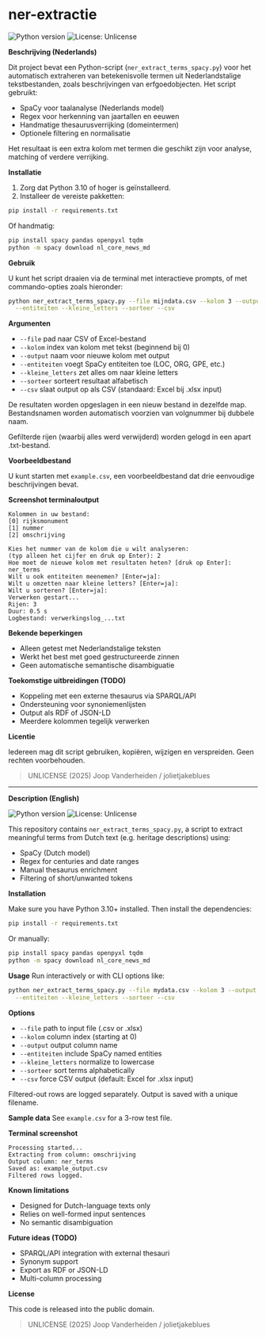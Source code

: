 # ner-extractie

![Python version](https://img.shields.io/badge/Python-3.10%2B-blue?logo=python)
![License: Unlicense](https://img.shields.io/badge/license-Unlicense-lightgrey)

**Beschrijving (Nederlands)**

Dit project bevat een Python-script (`ner_extract_terms_spacy.py`) voor het automatisch extraheren van betekenisvolle termen uit Nederlandstalige tekstbestanden, zoals beschrijvingen van erfgoedobjecten. Het script gebruikt:

* SpaCy voor taalanalyse (Nederlands model)
* Regex voor herkenning van jaartallen en eeuwen
* Handmatige thesaurusverrijking (domeintermen)
* Optionele filtering en normalisatie

Het resultaat is een extra kolom met termen die geschikt zijn voor analyse, matching of verdere verrijking.

**Installatie**

1. Zorg dat Python 3.10 of hoger is geïnstalleerd.
2. Installeer de vereiste pakketten:

```bash
pip install -r requirements.txt
```

Of handmatig:

```bash
pip install spacy pandas openpyxl tqdm
python -m spacy download nl_core_news_md
```

**Gebruik**

U kunt het script draaien via de terminal met interactieve prompts, of met commando-opties zoals hieronder:

```bash
python ner_extract_terms_spacy.py --file mijndata.csv --kolom 3 --output ner_terms \
  --entiteiten --kleine_letters --sorteer --csv
```

**Argumenten**

* `--file` pad naar CSV of Excel-bestand
* `--kolom` index van kolom met tekst (beginnend bij 0)
* `--output` naam voor nieuwe kolom met output
* `--entiteiten` voegt SpaCy entiteiten toe (LOC, ORG, GPE, etc.)
* `--kleine_letters` zet alles om naar kleine letters
* `--sorteer` sorteert resultaat alfabetisch
* `--csv` slaat output op als CSV (standaard: Excel bij .xlsx input)

De resultaten worden opgeslagen in een nieuw bestand in dezelfde map. Bestandsnamen worden automatisch voorzien van volgnummer bij dubbele naam.

Gefilterde rijen (waarbij alles werd verwijderd) worden gelogd in een apart .txt-bestand.

**Voorbeeldbestand**

U kunt starten met `example.csv`, een voorbeeldbestand dat drie eenvoudige beschrijvingen bevat.

**Screenshot terminaloutput**

```
Kolommen in uw bestand:
[0] rijksmonument
[1] nummer
[2] omschrijving

Kies het nummer van de kolom die u wilt analyseren:
(typ alleen het cijfer en druk op Enter): 2
Hoe moet de nieuwe kolom met resultaten heten? [druk op Enter]: ner_terms
Wilt u ook entiteiten meenemen? [Enter=ja]:
Wilt u omzetten naar kleine letters? [Enter=ja]:
Wilt u sorteren? [Enter=ja]:
Verwerken gestart...
Rijen: 3
Duur: 0.5 s
Logbestand: verwerkingslog_...txt
```

**Bekende beperkingen**

* Alleen getest met Nederlandstalige teksten
* Werkt het best met goed gestructureerde zinnen
* Geen automatische semantische disambiguatie

**Toekomstige uitbreidingen (TODO)**

* Koppeling met een externe thesaurus via SPARQL/API
* Ondersteuning voor synoniemenlijsten
* Output als RDF of JSON-LD
* Meerdere kolommen tegelijk verwerken

**Licentie**

Iedereen mag dit script gebruiken, kopiëren, wijzigen en verspreiden. Geen rechten voorbehouden.

> UNLICENSE (2025) Joop Vanderheiden / jolietjakeblues

---

**Description (English)**

![Python version](https://img.shields.io/badge/Python-3.10%2B-blue?logo=python)
![License: Unlicense](https://img.shields.io/badge/license-Unlicense-lightgrey)

This repository contains `ner_extract_terms_spacy.py`, a script to extract meaningful terms from Dutch text (e.g. heritage descriptions) using:

* SpaCy (Dutch model)
* Regex for centuries and date ranges
* Manual thesaurus enrichment
* Filtering of short/unwanted tokens

**Installation**

Make sure you have Python 3.10+ installed. Then install the dependencies:

```bash
pip install -r requirements.txt
```

Or manually:

```bash
pip install spacy pandas openpyxl tqdm
python -m spacy download nl_core_news_md
```

**Usage**
Run interactively or with CLI options like:

```bash
python ner_extract_terms_spacy.py --file mydata.csv --kolom 3 --output ner_terms \
  --entiteiten --kleine_letters --sorteer --csv
```

**Options**

* `--file` path to input file (.csv or .xlsx)
* `--kolom` column index (starting at 0)
* `--output` output column name
* `--entiteiten` include SpaCy named entities
* `--kleine_letters` normalize to lowercase
* `--sorteer` sort terms alphabetically
* `--csv` force CSV output (default: Excel for .xlsx input)

Filtered-out rows are logged separately. Output is saved with a unique filename.

**Sample data**
See `example.csv` for a 3-row test file.

**Terminal screenshot**

```
Processing started...
Extracting from column: omschrijving
Output column: ner_terms
Saved as: example_output.csv
Filtered rows logged.
```

**Known limitations**

* Designed for Dutch-language texts only
* Relies on well-formed input sentences
* No semantic disambiguation

**Future ideas (TODO)**

* SPARQL/API integration with external thesauri
* Synonym support
* Export as RDF or JSON-LD
* Multi-column processing

**License**

This code is released into the public domain.

> UNLICENSE (2025) Joop Vanderheiden / jolietjakeblues
